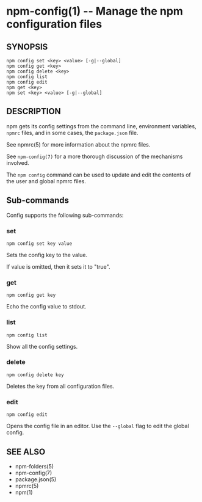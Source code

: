 npm-config(1) -- Manage the npm configuration files
===================================================

## SYNOPSIS

    npm config set <key> <value> [-g|--global]
    npm config get <key>
    npm config delete <key>
    npm config list
    npm config edit
    npm get <key>
    npm set <key> <value> [-g|--global]

## DESCRIPTION

npm gets its config settings from the command line, environment
variables, `npmrc` files, and in some cases, the `package.json` file.

See npmrc(5) for more information about the npmrc files.

See `npm-config(7)` for a more thorough discussion of the mechanisms
involved.

The `npm config` command can be used to update and edit the contents
of the user and global npmrc files.

## Sub-commands

Config supports the following sub-commands:

### set

    npm config set key value

Sets the config key to the value.

If value is omitted, then it sets it to "true".

### get

    npm config get key

Echo the config value to stdout.

### list

    npm config list

Show all the config settings.

### delete

    npm config delete key

Deletes the key from all configuration files.

### edit

    npm config edit

Opens the config file in an editor.  Use the `--global` flag to edit the
global config.

## SEE ALSO

* npm-folders(5)
* npm-config(7)
* package.json(5)
* npmrc(5)
* npm(1)

